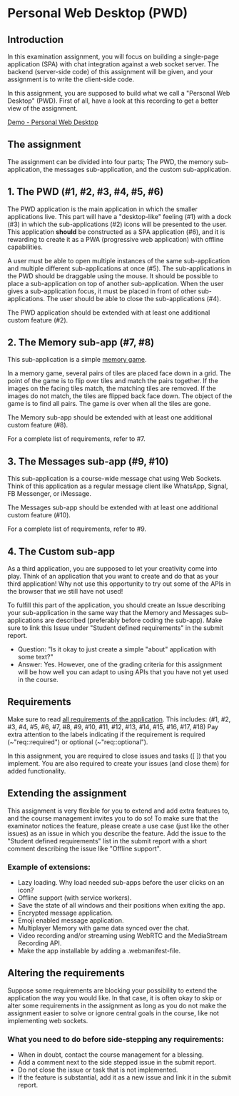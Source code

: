 # Personal Web Desktop (PWD)

## Introduction

In this examination assignment, you will focus on building a single-page application (SPA) with chat integration against a web socket server. The backend (server-side code) of this assignment will be given, and your assignment is to write the client-side code.

In this assignment, you are supposed to build what we call a "Personal Web Desktop" (PWD). First of all, have a look at this recording to get a better view of the assignment.

[Demo - Personal Web Desktop](https://youtu.be/gNcMvPCyHC0)

## The assignment

The assignment can be divided into four parts; The PWD, the memory sub-application, the messages sub-application, and the custom sub-application.

## 1. The PWD (#1, #2, #3, #4, #5, #6)

The PWD application is the main application in which the smaller applications live. This part will have a "desktop-like" feeling (#1) with a dock (#3) in which the sub-applications (#2) icons will be presented to the user. This application **should** be constructed as a SPA application (#6), and it is rewarding to create it as a PWA (progressive web application) with offline capabilities.

A user must be able to open multiple instances of the same sub-application and multiple different sub-applications at once (#5).  The sub-applications in the PWD should be draggable using the mouse. It should be possible to place a sub-application on top of another sub-application. When the user gives a sub-application focus, it must be placed in front of other sub-applications. The user should be able to close the sub-applications (#4).

The PWD application should be extended with at least one additional custom feature (#2).

## 2. The Memory sub-app (#7, #8)

This sub-application is a simple [memory game](https://en.wikipedia.org/wiki/Concentration_(card_game)).

In a memory game, several pairs of tiles are placed face down in a grid. The point of the game is to flip over tiles and match the pairs together. If the images on the facing tiles match, the matching tiles are removed. If the images do not match, the tiles are flipped back face down. The object of the game is to find all pairs. The game is over when all the tiles are gone.

The Memory sub-app should be extended with at least one additional custom feature (#8).

For a complete list of requirements, refer to #7.

## 3. The Messages sub-app (#9, #10)

This sub-application is a course-wide message chat using Web Sockets. Think of this application as a regular message client like WhatsApp, Signal, FB Messenger, or iMessage.

The Messages sub-app should be extended with at least one additional custom feature (#10).

For a complete list of requirements, refer to #9.

## 4. The Custom sub-app

As a third application, you are supposed to let your creativity come into play. Think of an application that you want to create and do that as your third application! Why not use this opportunity to try out some of the APIs in the browser that we still have not used!

To fulfill this part of the application, you should create an Issue describing your sub-application in the same way that the Memory and Messages sub-applications are described (preferably before coding the sub-app). Make sure to link this Issue under "Student defined requirements" in the submit report.

- Question: "Is it okay to just create a simple "about" application with some text?"
- Answer: Yes. However, one of the grading criteria for this assignment will be how well you can adapt to using APIs that you have not yet used in the course.

## Requirements

Make sure to read [all requirements of the application](../../issues/). This includes: (#1, #2, #3, #4, #5, #6, #7, #8, #9, #10, #11, #12, #13, #14, #15, #16, #17, #18)
Pay extra attention to the labels indicating if the requirement is required (~"req::required") or optional (~"req::optional").

In this assignment, you are required to close issues and tasks ([ ]) that you implement. You are also required to create your issues (and close them) for added functionality.

## Extending the assignment

This assignment is very flexible for you to extend and add extra features to, and the course management invites you to do so! To make sure that the examinator notices the feature, please create a use case (just like the other issues) as an issue in which you describe the feature. Add the issue to the "Student defined requirements" list in the submit report with a short comment describing the issue like "Offline support".

### Example of extensions:

- Lazy loading. Why load needed sub-apps before the user clicks on an icon?
- Offline support (with service workers).
- Save the state of all windows and their positions when exiting the app.
- Encrypted message application.
- Emoji enabled message application.
- Multiplayer Memory with game data synced over the chat.
- Video recording and/or streaming using WebRTC and the MediaStream Recording API.
- Make the app installable by adding a .webmanifest-file.

## Altering the requirements

Suppose some requirements are blocking your possibility to extend the application the way you would like. In that case, it is often okay to skip or alter some requirements in the assignment as long as you do not make the assignment easier to solve or ignore central goals in the course, like not implementing web sockets.

### What you need to do before side-stepping any requirements:

- When in doubt, contact the course management for a blessing.
- Add a comment next to the side stepped issue in the submit report.
- Do not close the issue or task that is not implemented.
- If the feature is substantial, add it as a new issue and link it in the submit report.
